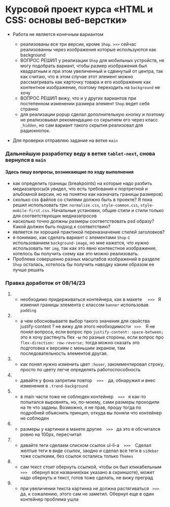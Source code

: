 # Курсовой проект курса «HTML и CSS: основы веб-верстки»

* Работа не является конечным вариантом
    - реализованы все три версии, кроме `Shop`. `>>>` сейчас реализованны через изображения которые используются как background
    - ВОПРОС РЕШИЛ у реализации `Shop` для мобильных устройств, не могу подобрать вариант, чтобы размер изображения был квадратным и при этом увеличенный и сдвинутый от центра, так как считаю, что в этом случае этот элемент можно рассматривать как карточку товара и его изображение как контентное изображение, поэтому переходить на `background` не хочу
    - ВОПРОС РЕШИЛ вижу, что и у других вариантов при постепенном изменении размера элемент `Shop` ведет себя странно
    - для реализации popup сделал дополнительную кнопку и поэтому не реализовывал рекомендацию со скрытием его через класс `_hidden`, но сам вариант такого скрытия реализовал для радиокнопок.

* Для проверки отправляю задание на ветке `main`

### Дальнейшую разработку веду в ветке `tablet-next`, снова вернулся в `main`
#### Здесь пишу вопросы, возникающие по ходу выполнения
- как определить границы (breakpoints) на которые надо разбить медиазапросы(я увидел, что есть требования к портретной и альбомной версии, но на понятно как назначать границы размеров)
- сколько css файлов со стилями должно быть в проекте? Я пока решил использовать три: `normalize.css`, `style-common.css`, `style-mobile-first.css`. Начальные установки, общие стили и стили только для соответствующих медиазапросов
- насколько точно должны размеры соответствовать psd образу? Какой должен быть подход к соответствию?
- является ли хорошей практикой переназначение стилей заголовков?
- я понимаю, как сделать вариант с элементами `Shop` с использованием `background-image`, но мне кажется, что нужно использовать тег `img`, так как это явно контекстное изображение, хотелось бы получить схему как это можно реализовать.  
- Проблема совершенно разных масштабов изображений в разделе `Shop` осталась, хотелось бы получить наводку каким образом ее лучше решать
### Правка доработок от 08/14/23
1. - необходимо придерживаться контейнера, как в макете   `   >>>  `   Я изменил границы элемента с классом `banner` использовав `padding` 

2. - а чем обосновываете выбор такого значения для свойства justify-content ? не вижу для этого необходимости `  >>>   `Я не понял вопроса, если вопрос про `justify-content: space-between;` это я хочу растянуть flex -ы по разные стороны, если вопрос про `flex-direction: row-reverse;` тогда можно сказать это подготовка к версиям с меньшим экраном, там последовательность элементов другая. 

3. - как понял нужно изменить цвет `:hover`, закомментировал строку, просто по цвету легче определять работоспособность 

4. - давайте у фона запретим повтор`   >>>   `да, обнаружил и внес изменения в  `.trend-background`

5. - в main части тоже не соблюден контейнер`   >>>  ` я как-то попытался выровнять, но, по-моему, сами размеры проходили на те что заданы. Возможно, я не прав, прошу тогда по подробней объяснить принцип, откуда вы поняли что контейнер не соблюден 

6. - размеры у картинки в макете другие`   >>>  ` да это я обсчитался ровно на 100px, пересчитал

7. - давайте теги сделаем списком ссылок ul-li-a`   >>>   `Сделал желтые теги в виде ссылок, заодно и сделал все теги в `sidebar` тоже ссылками, без ссылок остались только `Themes`

8. - сам текст стоит обернуть ссылкой, чтобы он был кликабельным `  >>>   `обернул все названия(как указано в скриншоте), может надо обернуть и текст, готов тоже сделать, не вижу преград

9. - при увеличении текста картинка не должна растягиваться `  >>>  ` да, к сожалению, этого сам не заметил. Обернул еще в один контейнер проблема ушла

